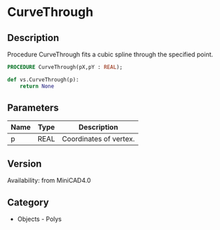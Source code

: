 # CurveThrough

## Description
Procedure CurveThrough fits a cubic spline through the specified point.

```pascal
PROCEDURE CurveThrough(pX,pY : REAL);
```

```python
def vs.CurveThrough(p):
    return None
```

## Parameters
|Name|Type|Description|
|---|---|---|
|p|REAL|Coordinates of vertex.|

## Version
Availability: from MiniCAD4.0

## Category
* Objects - Polys

